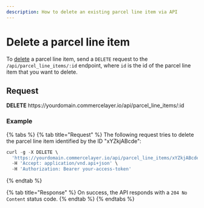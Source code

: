 ```yaml
---
description: How to delete an existing parcel line item via API
---
```


# Delete a parcel line item

To <a href="https://docs.commercelayer.io/developers/deleting-resources" target="_blank">delete</a> a parcel line item, send a `DELETE` request to the `/api/parcel_line_items/:id` endpoint, where `id` is the id of the parcel line item that you want to delete.

## Request

**DELETE** https://<i></i>yourdomain.commercelayer.io/api/parcel_line_items/:id

### Example

{% tabs %}
{% tab title="Request" %}
The following request tries to delete the parcel line item identified by the ID "xYZkjABcde":

```javascript
curl -g -X DELETE \
  'https://yourdomain.commercelayer.io/api/parcel_line_items/xYZkjABcde' \
  -H 'Accept: application/vnd.api+json' \
  -H 'Authorization: Bearer your-access-token'
```
{% endtab %}

{% tab title="Response" %}
On success, the API responds with a `204 No Content` status code.
{% endtab %}
{% endtabs %}

